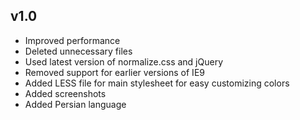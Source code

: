 v1.0
----
- Improved performance
- Deleted unnecessary files
- Used latest version of normalize.css and jQuery
- Removed support for earlier versions of IE9
- Added LESS file for main stylesheet for easy customizing colors
- Added screenshots
- Added Persian language
